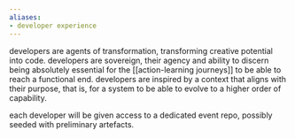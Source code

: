 ```yaml
---
aliases:
- developer experience
---
```



developers are agents of transformation, transforming creative potential into code. 
developers are sovereign, their agency and ability to discern being absolutely essential for the [[action-learning journeys]] to be able to reach a functional end. 
developers are inspired by a context that aligns with their purpose, that is, for a system to be able to evolve to a higher order of capability. 

each developer will be given access to a dedicated event repo, possibly seeded with preliminary artefacts. 

